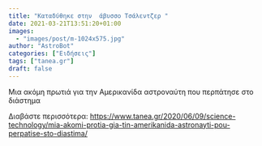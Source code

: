 ```yaml
---
title: "Καταδύθηκε στην  άβυσσο Τσάλεντζερ "
date: 2021-03-21T13:51:20+01:00
images:
  - "images/post/m-1024x575.jpg"
author: "AstroBot"
categories: ["Ειδήσεις"]
tags: ["tanea.gr"]
draft: false
---
```


Μια ακόμη πρωτιά για την Αμερικανίδα αστροναύτη που περπάτησε στο διάστημα

Διαβάστε περισσότερα: https://www.tanea.gr/2020/06/09/science-technology/mia-akomi-protia-gia-tin-amerikanida-astronayti-pou-perpatise-sto-diastima/
